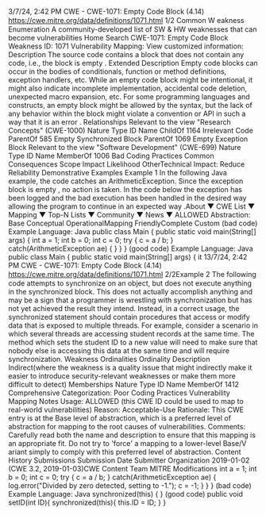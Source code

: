 3/7/24, 2:42 PM CWE - CWE-1071: Empty Code Block (4.14)
https://cwe.mitre.org/data/deﬁnitions/1071.html 1/2
Common W eakness Enumeration
A community-developed list of SW & HW weaknesses that can become
vulnerabilities
Home Search
CWE-1071: Empty Code Block
Weakness ID: 1071
Vulnerability Mapping: 
View customized information:
 Description
The source code contains a block that does not contain any code, i.e., the block is empty .
 Extended Description
Empty code blocks can occur in the bodies of conditionals, function or method definitions, exception handlers, etc. While an empty
code block might be intentional, it might also indicate incomplete implementation, accidental code deletion, unexpected macro
expansion, etc. For some programming languages and constructs, an empty block might be allowed by the syntax, but the lack of any
behavior within the block might violate a convention or API in such a way that it is an error .
 Relationships
 Relevant to the view "Research Concepts" (CWE-1000)
Nature Type ID Name
ChildOf 1164 Irrelevant Code
ParentOf 585 Empty Synchronized Block
ParentOf 1069 Empty Exception Block
 Relevant to the view "Software Development" (CWE-699)
Nature Type ID Name
MemberOf 1006 Bad Coding Practices
 Common Consequences
Scope Impact Likelihood
OtherTechnical Impact: Reduce Reliability
 Demonstrative Examples
Example 1
In the following Java example, the code catches an ArithmeticException.
Since the exception block is empty , no action is taken.
In the code below the exception has been logged and the bad execution has been handled in the desired way allowing the program to
continue in an expected way .About ▼ CWE List ▼ Mapping ▼ Top-N Lists ▼ Community ▼ News ▼
ALLOWED
Abstraction: Base
Conceptual OperationalMapping
FriendlyComplete Custom
(bad code) Example Language: Java 
public class Main {
public static void main(String[] args) {
int a = 1;
int b = 0;
int c = 0;
try {
c = a / b;
} catch(ArithmeticException ae) {
}
}
}
(good code) Example Language: Java 
public class Main {
public static void main(String[] args) {
it 13/7/24, 2:42 PM CWE - CWE-1071: Empty Code Block (4.14)
https://cwe.mitre.org/data/deﬁnitions/1071.html 2/2Example 2
The following code attempts to synchronize on an object, but does not execute anything in the synchronized block. This does not
actually accomplish anything and may be a sign that a programmer is wrestling with synchronization but has not yet achieved the
result they intend.
Instead, in a correct usage, the synchronized statement should contain procedures that access or modify data that is exposed to
multiple threads. For example, consider a scenario in which several threads are accessing student records at the same time. The
method which sets the student ID to a new value will need to make sure that nobody else is accessing this data at the same time and
will require synchronization.
 Weakness Ordinalities
Ordinality Description
Indirect(where the weakness is a quality issue that might indirectly make it easier to introduce security-relevant weaknesses or make
them more difficult to detect)
 Memberships
Nature Type ID Name
MemberOf 1412 Comprehensive Categorization: Poor Coding Practices
 Vulnerability Mapping Notes
Usage: ALLOWED (this CWE ID could be used to map to real-world vulnerabilities)
Reason: Acceptable-Use
Rationale:
This CWE entry is at the Base level of abstraction, which is a preferred level of abstraction for mapping to the root causes of
vulnerabilities.
Comments:
Carefully read both the name and description to ensure that this mapping is an appropriate fit. Do not try to 'force' a mapping to a
lower-level Base/V ariant simply to comply with this preferred level of abstraction.
 Content History
 Submissions
Submission Date Submitter Organization
2019-01-02
(CWE 3.2, 2019-01-03)CWE Content Team MITRE
 Modifications
int a = 1;
int b = 0;
int c = 0;
try {
c = a / b;
} catch(ArithmeticException ae) {
log.error("Divided by zero detected, setting to -1.");
c = -1;
}
}
}
(bad code) Example Language: Java 
synchronized(this) { }
(good code) 
public void setID(int ID){
synchronized(this){
this.ID = ID;
}
}